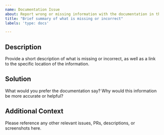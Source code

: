 ```yaml
---
name: Documentation Issue
about: Report wrong or missing information with the documentation in the repo.
title: "Brief summary of what is missing or incorrect"
labels: 'type: docs'

---
```


<!--

Thanks for stopping by to let us know something could be better!

**PLEASE READ**: If you have a support contract with Google, please create an 
issue in the [support console](https://cloud.google.com/support/) instead of 
filing on GitHub. This will ensure a timely response.

Please run down the following list and make sure you've tried the usual "quick fixes":

  - Search the issues already opened: https://github.com/GoogleCloudPlatform/cloud-sql-python-connector/issues
  - Check for answers on StackOverflow: https://stackoverflow.com/questions/tagged/google-cloud-sql

If you are still having issues, please include as much information as possible:

--> 
## Description
Provide a short description of what is missing or incorrect, as well as a link to the specific location of the information. 

## Solution
What would you prefer the documentation say? Why would this information be more accurate or helpful? 

## Additional Context
Please reference any other relevant issues, PRs, descriptions, or screenshots here.

